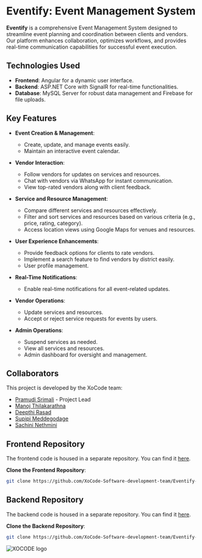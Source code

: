 # Eventify: Event Management System

**Eventify** is a comprehensive Event Management System designed to streamline event planning and coordination between clients and vendors. Our platform enhances collaboration, optimizes workflows, and provides real-time communication capabilities for successful event execution.

## Technologies Used

- **Frontend**: Angular for a dynamic user interface.
- **Backend**: ASP.NET Core with SignalR for real-time functionalities.
- **Database**: MySQL Server for robust data management and Firebase for file uploads.

## Key Features

- **Event Creation & Management**: 
  - Create, update, and manage events easily.
  - Maintain an interactive event calendar.

- **Vendor Interaction**:
  - Follow vendors for updates on services and resources.
  - Chat with vendors via WhatsApp for instant communication.
  - View top-rated vendors along with client feedback.

- **Service and Resource Management**:
  - Compare different services and resources effectively.
  - Filter and sort services and resources based on various criteria (e.g., price, rating, category).
  - Access location views using Google Maps for venues and resources.

- **User Experience Enhancements**:
  - Provide feedback options for clients to rate vendors.
  - Implement a search feature to find vendors by district easily.
  - User profile management.

- **Real-Time Notifications**:
  - Enable real-time notifications for all event-related updates.

- **Vendor Operations**:
  - Update services and resources.
  - Accept or reject service requests for events by users.

- **Admin Operations**:
  - Suspend services as needed.
  - View all services and resources.
  - Admin dashboard for oversight and management.

 ## Collaborators

This project is developed by the XoCode team:

- [Pramudi Srimali](https://www.linkedin.com/in/pramudi-srimali-35639a28b/) - Project Lead
- [Manoj Thilakarathna](https://www.linkedin.com/in/manojtharindu11/)
- [Deepthi Rasad](https://www.linkedin.com/in/deepthi-dharmarathna-4a000726a/)
- [Supipi Meddegodage](https://www.linkedin.com/in/supipi-meddegodage-b02047270/)
- [Sachini Nethmini](https://www.linkedin.com/in/sachini-nethmini-diwyanjalee-71128128b/)
## Frontend Repository

The frontend code is housed in a separate repository. You can find it [here](https://github.com/XoCode-Software-development-team/Eventify-event_management_system-frontend).

**Clone the Frontend Repository**:
   ```bash
   git clone https://github.com/XoCode-Software-development-team/Eventify-event_management_system-frontend
  ```

## Backend Repository

The backend code is housed in a separate repository. You can find it [here](https://github.com/XoCode-Software-development-team/Eventify-event_management_system-backend).

**Clone the Backend Repository**:
   ```bash
   git clone https://github.com/XoCode-Software-development-team/Eventify-event_management_system-backend
```

![XOCODE logo](https://github.com/user-attachments/assets/ad42e85f-8b34-490d-acf0-b50bec63d9af)

